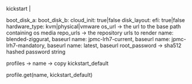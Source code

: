 kickstart |

boot_disk_a:
boot_disk_b:
cloud_init: true|false
disk_layout:
efi: true|false
hardware_type: kvm|physical|vmware
os_url -> the url to the base path containing os media
repo_urls -> the repository urls to render
  name: blended-ziggurat, baseurl
  name: jpmc-lrh7-current, baseurl
  name: jpmc-lrh7-mandatory, baseurl
  name: latest, baseurl
root_password -> sha512 hashed password string

profiles ->
  name -> copy kickstart_default

profile.get(name, kickstart_default)
